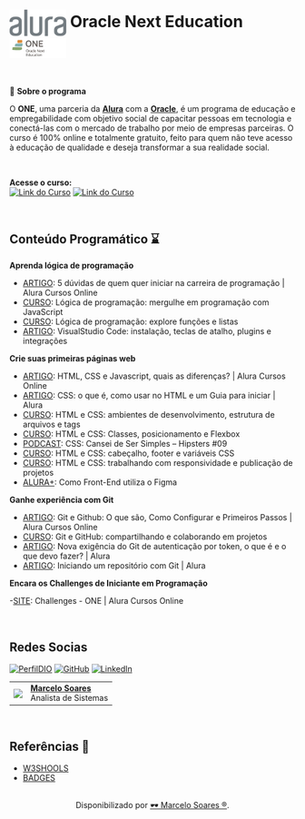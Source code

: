<h1>
    <a href="https://cursos.alura.com.br/">
    <img align="center" width="100px" src="./img/logo-alura.svg"></a>
    <span><b>Oracle Next Education</b></span>
    <img align="center" width="100px" src="./img/logo-one.webp"></a>
</h1>
<br>

🎯 **Sobre o programa** 

O **ONE**, uma parceria da [**Alura**](https://www.alura.com.br/) com a [**Oracle**](https://www.oracle.com/br/), é um programa de educação e empregabilidade com objetivo social de capacitar pessoas em tecnologia e conectá-las com o mercado de trabalho por meio de empresas parceiras. O curso é 100% online e totalmente gratuito, feito para quem não teve acesso à educação de qualidade e deseja transformar a sua realidade social.

<br>

**Acesse o curso:** <br>
[![Link do Curso](https://img.shields.io/badge/▶-000?style=for-the-badge&logo=movie&logoColor=E94D5F)](https://cursos.alura.com.br/formacao-logica-de-programacao-turma-6-oracle-one) 
[![Link do Curso](https://img.shields.io/badge/Oracle%20Next%20Education-E94D5F?style=for-the-badge)](https://cursos.alura.com.br/formacao-logica-de-programacao-turma-6-oracle-one) 

<br>

## Conteúdo Programático ⌛

**Aprenda lógica de programação**

- [ARTIGO](https://www.alura.com.br/artigos/5-duvidas-de-quem-quer-iniciar-na-carreira-de-programacao?_gl=1*mr2av5*_ga*OTgyNjY4ODg3LjE3MDUyNjg1NDY.*_ga_1EPWSW3PCS*MTcwNzM4NjgyMC44MS4xLjE3MDczODY4MjEuMC4wLjA.*_fplc*ejJydGlYV1c1RXR0RFRTYWt6VkQxS29PbDVDNXN2M3UlMkJ6TExTVG0lMkY2VzMyJTJCQXd3b2VNcHFLSExMOUhFSjNhM3RoSFVsJTJCUzRKSjBPbTNBbkVUWEZ4Vm9WZERVUFQxJTJGckMlMkJiRklxMUxKcTQxc0FwUkQlMkYyQmxBMDRLMzJENlElM0QlM0Q.): 5 dúvidas de quem quer iniciar na carreira de programação | Alura Cursos Online
- [CURSO](https://cursos.alura.com.br/course/logica-programacao-mergulhe-programacao-javascript): Lógica de programação: mergulhe em programação com JavaScript
- [CURSO](https://cursos.alura.com.br/course/logica-programacao-funcoes-listas): Lógica de programação: explore funções e listas
- [ARTIGO](https://www.alura.com.br/artigos/visualstudio-code-instalacao-teclas-de-atalho-plugins-e-integracoes?_gl=1*xjnve4*_ga*OTgyNjY4ODg3LjE3MDUyNjg1NDY.*_ga_1EPWSW3PCS*MTcwNzM4NjgyMC44MS4xLjE3MDczODcyNjIuMC4wLjA.*_fplc*ejJydGlYV1c1RXR0RFRTYWt6VkQxS29PbDVDNXN2M3UlMkJ6TExTVG0lMkY2VzMyJTJCQXd3b2VNcHFLSExMOUhFSjNhM3RoSFVsJTJCUzRKSjBPbTNBbkVUWEZ4Vm9WZERVUFQxJTJGckMlMkJiRklxMUxKcTQxc0FwUkQlMkYyQmxBMDRLMzJENlElM0QlM0Q.): VisualStudio Code: instalação, teclas de atalho, plugins e integrações


**Crie suas primeiras páginas web**

- [ARTIGO](https://www.alura.com.br/artigos/html-css-e-js-definicoes?_gl=1*uy9dtn*_ga*OTgyNjY4ODg3LjE3MDUyNjg1NDY.*_ga_1EPWSW3PCS*MTcwNzM4NjgyMC44MS4xLjE3MDczODcyNjIuMC4wLjA.*_fplc*ejJydGlYV1c1RXR0RFRTYWt6VkQxS29PbDVDNXN2M3UlMkJ6TExTVG0lMkY2VzMyJTJCQXd3b2VNcHFLSExMOUhFSjNhM3RoSFVsJTJCUzRKSjBPbTNBbkVUWEZ4Vm9WZERVUFQxJTJGckMlMkJiRklxMUxKcTQxc0FwUkQlMkYyQmxBMDRLMzJENlElM0QlM0Q.): HTML, CSS e Javascript, quais as diferenças? | Alura Cursos Online
- [ARTIGO](https://www.alura.com.br/artigos/css?_gl=1*uy9dtn*_ga*OTgyNjY4ODg3LjE3MDUyNjg1NDY.*_ga_1EPWSW3PCS*MTcwNzM4NjgyMC44MS4xLjE3MDczODcyNjIuMC4wLjA.*_fplc*ejJydGlYV1c1RXR0RFRTYWt6VkQxS29PbDVDNXN2M3UlMkJ6TExTVG0lMkY2VzMyJTJCQXd3b2VNcHFLSExMOUhFSjNhM3RoSFVsJTJCUzRKSjBPbTNBbkVUWEZ4Vm9WZERVUFQxJTJGckMlMkJiRklxMUxKcTQxc0FwUkQlMkYyQmxBMDRLMzJENlElM0QlM0Q.): CSS: o que é, como usar no HTML e um Guia para iniciar | Alura
- [CURSO](https://cursos.alura.com.br/course/html-css-ambiente-arquivos-tags): HTML e CSS: ambientes de desenvolvimento, estrutura de arquivos e tags
- [CURSO](https://cursos.alura.com.br/course/html-css-classes-posicionamento-flexbox): HTML e CSS: Classes, posicionamento e Flexbox
- [PODCAST](https://cursos.alura.com.br/extra/hipsterstech/css-cansei-de-ser-simples-hipsters-09-a577): CSS: Cansei de Ser Simples – Hipsters #09
- [CURSO](https://cursos.alura.com.br/course/html-css-cabecalho-footer-variaveis-css): HTML e CSS: cabeçalho, footer e variáveis CSS
- [CURSO](https://cursos.alura.com.br/course/html-css-responsividade-publicacao-projetos): HTML e CSS: trabalhando com responsividade e publicação de projetos
- [ALURA+](https://cursos.alura.com.br/extra/alura-mais/como-front-end-utiliza-o-figma-c858): Como Front-End utiliza o Figma

**Ganhe experiência com Git**

- [ARTIGO](https://www.alura.com.br/artigos/o-que-e-git-github?_gl=1*78nvrc*_ga*OTgyNjY4ODg3LjE3MDUyNjg1NDY.*_ga_1EPWSW3PCS*MTcwNzM4NjgyMC44MS4xLjE3MDczODcyNjIuMC4wLjA.*_fplc*ejJydGlYV1c1RXR0RFRTYWt6VkQxS29PbDVDNXN2M3UlMkJ6TExTVG0lMkY2VzMyJTJCQXd3b2VNcHFLSExMOUhFSjNhM3RoSFVsJTJCUzRKSjBPbTNBbkVUWEZ4Vm9WZERVUFQxJTJGckMlMkJiRklxMUxKcTQxc0FwUkQlMkYyQmxBMDRLMzJENlElM0QlM0Q.): Git e Github: O que são, Como Configurar e Primeiros Passos | Alura Cursos Online
- [CURSO](https://cursos.alura.com.br/course/git-github-compartilhando-colaborando-projetos): Git e GitHub: compartilhando e colaborando em projetos
- [ARTIGO](https://www.alura.com.br/artigos/nova-exigencia-do-git-de-autenticacao-por-token-o-que-e-o-que-devo-fazer?_gl=1*1wdqaos*_ga*OTgyNjY4ODg3LjE3MDUyNjg1NDY.*_ga_1EPWSW3PCS*MTcwNzM4NjgyMC44MS4xLjE3MDczODcyNjIuMC4wLjA.*_fplc*ejJydGlYV1c1RXR0RFRTYWt6VkQxS29PbDVDNXN2M3UlMkJ6TExTVG0lMkY2VzMyJTJCQXd3b2VNcHFLSExMOUhFSjNhM3RoSFVsJTJCUzRKSjBPbTNBbkVUWEZ4Vm9WZERVUFQxJTJGckMlMkJiRklxMUxKcTQxc0FwUkQlMkYyQmxBMDRLMzJENlElM0QlM0Q.): Nova exigência do Git de autenticação por token, o que é e o que devo fazer? | Alura
- [ARTIGO](https://www.alura.com.br/artigos/iniciando-repositorio-git?_gl=1*1wdqaos*_ga*OTgyNjY4ODg3LjE3MDUyNjg1NDY.*_ga_1EPWSW3PCS*MTcwNzM4NjgyMC44MS4xLjE3MDczODcyNjIuMC4wLjA.*_fplc*ejJydGlYV1c1RXR0RFRTYWt6VkQxS29PbDVDNXN2M3UlMkJ6TExTVG0lMkY2VzMyJTJCQXd3b2VNcHFLSExMOUhFSjNhM3RoSFVsJTJCUzRKSjBPbTNBbkVUWEZ4Vm9WZERVUFQxJTJGckMlMkJiRklxMUxKcTQxc0FwUkQlMkYyQmxBMDRLMzJENlElM0QlM0Q.): Iniciando um repositório com Git | Alura

**Encara os Challenges de Iniciante em Programação**

-[SITE](https://www.alura.com.br/challenges/challenge-one-logica?_gl=1*t2twll*_ga*OTgyNjY4ODg3LjE3MDUyNjg1NDY.*_ga_1EPWSW3PCS*MTcwNzM4NjgyMC44MS4xLjE3MDczODcyNjIuMC4wLjA.*_fplc*ejJydGlYV1c1RXR0RFRTYWt6VkQxS29PbDVDNXN2M3UlMkJ6TExTVG0lMkY2VzMyJTJCQXd3b2VNcHFLSExMOUhFSjNhM3RoSFVsJTJCUzRKSjBPbTNBbkVUWEZ4Vm9WZERVUFQxJTJGckMlMkJiRklxMUxKcTQxc0FwUkQlMkYyQmxBMDRLMzJENlElM0QlM0Q.): Challenges - ONE | Alura Cursos Online

<br>

## Redes Socias

[![PerfilDIO](https://img.shields.io/badge/DIO-0077B5?style=for-the-badge&logo=dio&logoColor=white)](https://web.dio.me/users/marcelo_soares92)
[![GitHub](https://img.shields.io/badge/GitHub-000?style=for-the-badge&logo=github&logoColor=30A3DC)](https://github.com/Mdsoare/)
[![LinkedIn](https://img.shields.io/badge/LinkedIn-0077B5?style=for-the-badge&logo=linkedin&logoColor=white)](https://www.linkedin.com/in/marcelodsoares/) 

<table>
  <tr>
    <td>
      <img width="80px" align="center" src="https://avatars.githubusercontent.com/Mdsoare"/>
    </td>
    <td align="left">
      <a href="https://github.com/Mdsoare">
        <span><b>Marcelo Soares</b></span>
      </a>
      <br>
      <span>Analista de Sistemas</span>
    </td>
  </tr>
</table>

<br>

## Referências 🔎
- [W3SHOOLS](https://www.w3schools.com/)
- [BADGES](https://hendrasob.github.io/badges/)

##
<div align="center">Disponibilizado por <a href="https://github.com/Mdsoare">🕶 Marcelo Soares ®</a>.</div>

